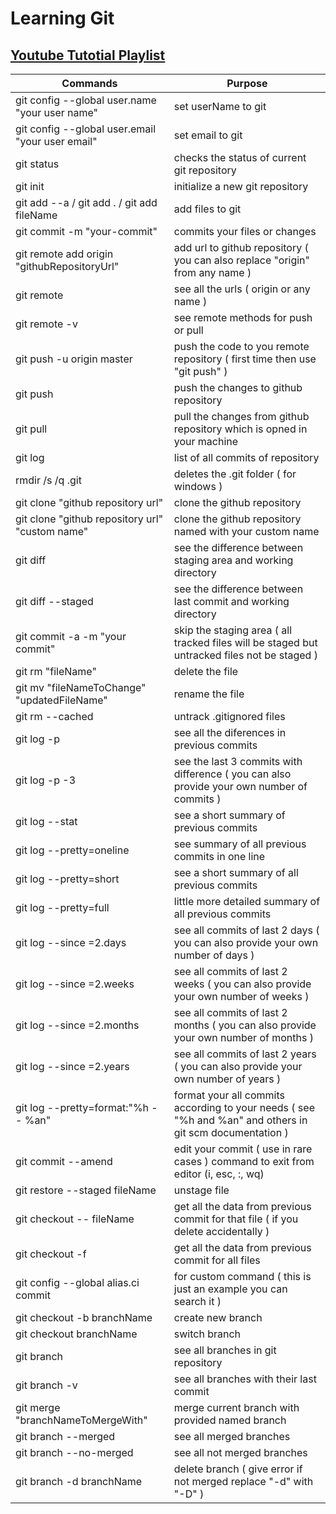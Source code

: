 # Learning Git

## [Youtube Tutotial Playlist](https://youtube.com/playlist?list=PLu0W_9lII9agwhy658ZPA0MTStKUJTWPi&si=sPqJZCR4L3C1MPIo)

| Commands   | Purpose |
|------------|---------------------------------------------|
| git config --global user.name "your user name" | set userName to git |
| git config --global user.email "your user email" | set email to git |
| git status | checks the status of current git repository |
| git init   | initialize a new git repository  |
| git add --a / git add . / git add fileName | add files to git|
| git commit -m "your-commit" | commits your files or changes |
| git remote add origin "githubRepositoryUrl" | add url to github repository ( you can also replace "origin" from any name ) |
| git remote | see all the urls ( origin or any name ) |
| git remote -v | see remote methods for push or pull |
| git push -u origin master | push the code to you remote repository ( first time then use "git push" ) |
| git push | push the changes to github repository |
| git pull | pull the changes from github repository which is opned in your machine |
| git log | list of all commits of repository |
| rmdir /s /q .git | deletes the .git folder ( for windows ) |
| git clone "github repository url" | clone the github repository |
| git clone "github repository url" "custom name" | clone the github repository named with your custom name |
| git diff | see the difference between staging area and working directory |
| git diff --staged | see the difference between last commit and working directory |
| git commit -a -m "your commit" | skip the staging area  ( all tracked files will be staged but untracked files not be staged ) |
| git rm "fileName" | delete the file |
| git mv "fileNameToChange" "updatedFileName" | rename the file |
| git rm --cached | untrack .gitignored files |
| git log -p | see all the diferences in previous commits |
| git log -p -3 | see the last 3 commits with difference ( you can also provide your own number of commits ) |
| git log --stat | see a short summary of previous commits |
| git log --pretty=oneline | see summary of all previous commits in one line |
| git log --pretty=short | see a short summary of all previous commits |
| git log --pretty=full | little more detailed summary of all previous commits |
| git log --since =2.days | see all commits of last 2 days ( you can also provide your own number of days ) |
| git log --since =2.weeks | see all commits of last 2 weeks ( you can also provide your own number of weeks ) |
| git log --since =2.months | see all commits of last 2 months ( you can also provide your own number of months ) |
| git log --since =2.years | see all commits of last 2 years ( you can also provide your own number of years ) |
| git log --pretty=format:"%h -- %an" | format your all commits according to your needs ( see "%h and %an" and others in git scm documentation ) |
| git commit --amend | edit your commit ( use in rare cases ) command to exit from editor (i, esc, :, wq) |
| git restore --staged fileName | unstage file |
| git checkout -- fileName | get all the data from previous commit for that file ( if you delete accidentally ) |
| git checkout -f | get all the data from previous commit for all files |
|git config --global alias.ci commit | for custom command ( this is just an example you can search it ) |
| git checkout -b branchName | create new branch |
| git checkout branchName | switch branch |
| git branch | see all branches in git repository |
| git branch -v | see all branches with their last commit |
| git merge "branchNameToMergeWith" | merge current branch with provided named branch |
| git branch --merged | see all merged branches |
| git branch --no-merged | see all not merged branches |
| git branch -d branchName | delete branch ( give error if not merged replace "-d" with "-D" ) |
